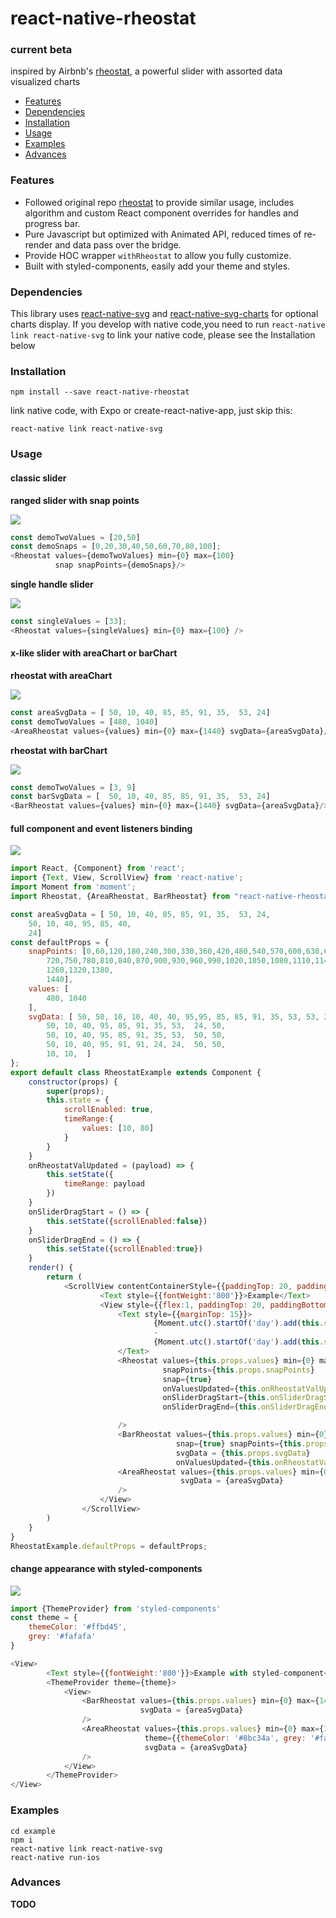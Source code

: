 # react-native-rheostat 
### current beta
inspired by Airbnb's [rheostat](https://github.com/airbnb/rheostat), a powerful slider with assorted data visualized charts

- [Features](#features)
- [Dependencies](#dependencies)
- [Installation](#installation)
- [Usage](#usage)
- [Examples](#examples)
- [Advances](#advances)

### Features
- Followed original repo [rheostat](https://github.com/airbnb/rheostat) to provide similar usage, 
includes algorithm and custom React component overrides for handles and progress bar.
- Pure Javascript but optimized with Animated API, reduced times of re-render and data pass over the bridge.
- Provide HOC wrapper `withRheostat` to allow you fully customize.
- Built with styled-components, easily add your theme and styles.
### Dependencies

This library uses [react-native-svg](https://github.com/react-native-community/react-native-svg) and [react-native-svg-charts](https://raw.githubusercontent.com/JesperLekland/react-native-svg-charts)
for optional charts display. If you develop with native code,you need to run `react-native link react-native-svg` 
to link your native code, please see the Installation below
### Installation
`npm install --save react-native-rheostat`

link native code, with Expo or create-react-native-app, just skip this:

`react-native link react-native-svg`

### Usage

#### classic slider
**ranged slider with snap points**

![](https://raw.githubusercontent.com/DrChai/react-native-rheostat/master/example/screenshots/twoHandles.gif)

```javascript
const demoTwoValues = [20,50]
const demoSnaps = [0,20,30,40,50,60,70,80,100];
<Rheostat values={demoTwoValues} min={0} max={100} 
          snap snapPoints={demoSnaps}/>

```
**single handle slider**

![](https://raw.githubusercontent.com/DrChai/react-native-rheostat/master/example/screenshots/singleHandle.gif)

```javascript
const singleValues = [33];
<Rheostat values={singleValues} min={0} max={100} />
```
#### x-like slider with areaChart or barChart
**rheostat with areaChart**

![](https://raw.githubusercontent.com/DrChai/react-native-rheostat/master/example/screenshots/areaChartTwoHandles.gif)
```javascript
const areaSvgData = [ 50, 10, 40, 85, 85, 91, 35,  53, 24]
const demoTwoValues = [480, 1040]
<AreaRheostat values={values} min={0} max={1440} svgData={areaSvgData}/>
```
**rheostat with barChart**

![](https://raw.githubusercontent.com/DrChai/react-native-rheostat/master/example/screenshots/barChartTwoHandles.gif)
```javascript
const demoTwoValues = [3, 9]
const barSvgData = [  50, 10, 40, 85, 85, 91, 35,  53, 24]
<BarRheostat values={values} min={0} max={1440} svgData={areaSvgData}/>
```
#### full component and event listeners binding

![](https://raw.githubusercontent.com/DrChai/react-native-rheostat/master/example/screenshots/fullExampleComp.gif)

```javascript
import React, {Component} from 'react';
import {Text, View, ScrollView} from 'react-native';
import Moment from 'moment';
import Rheostat, {AreaRheostat, BarRheostat} from "react-native-rheostat";

const areaSvgData = [ 50, 10, 40, 85, 85, 91, 35,  53, 24,
    50, 10, 40, 95, 85, 40,
    24]
const defaultProps = {
    snapPoints: [0,60,120,180,240,300,330,360,420,480,540,570,600,630,660,690,
        720,750,780,810,840,870,900,930,960,990,1020,1050,1080,1110,1140,1170,1200,
        1260,1320,1380,
        1440],
    values: [
        480, 1040
    ],
    svgData: [ 50, 50, 10, 10, 40, 40, 95,95, 85, 85, 91, 35, 53, 53, 24, 50,
        50, 10, 40, 95, 85, 91, 35, 53,  24, 50,
        50, 10, 40, 95, 85, 91, 35, 53,  50, 50,
        50, 10, 40, 95, 91, 91, 24, 24,  50, 50,
        10, 10,  ]
};
export default class RheostatExample extends Component {
    constructor(props) {
        super(props);
        this.state = {
            scrollEnabled: true,
            timeRange:{
                values: [10, 80]
            }
        }
    }
    onRheostatValUpdated = (payload) => {
        this.setState({
            timeRange: payload
        })
    }
    onSliderDragStart = () => {
        this.setState({scrollEnabled:false})
    }
    onSliderDragEnd = () => {
        this.setState({scrollEnabled:true})
    }
    render() {
        return (
            <ScrollView contentContainerStyle={{paddingTop: 20, paddingHorizontal:15}} scrollEnabled={this.state.scrollEnabled}>
                    <Text style={{fontWeight:'800'}}>Example</Text>
                    <View style={{flex:1, paddingTop: 20, paddingBottom: 80}}>
                        <Text style={{marginTop: 15}}>
                                {Moment.utc().startOf('day').add(this.state.timeRange.values[0], 'minutes').format('hh:mm A')}
                                -
                                {Moment.utc().startOf('day').add(this.state.timeRange.values[1], 'minutes').format('hh:mm A')}
                        </Text>
                        <Rheostat values={this.props.values} min={0} max={1440}
                                  snapPoints={this.props.snapPoints}
                                  snap={true}
                                  onValuesUpdated={this.onRheostatValUpdated}
                                  onSliderDragStart={this.onSliderDragStart}
                                  onSliderDragEnd={this.onSliderDragEnd}

                        />
                        <BarRheostat values={this.props.values} min={0} max={1440}
                                     snap={true} snapPoints={this.props.snapPoints}
                                     svgData = {this.props.svgData}
                                     onValuesUpdated={this.onRheostatValUpdated}/>
                        <AreaRheostat values={this.props.values} min={0} max={1440}
                                      svgData = {areaSvgData}
                        />
                    </View>
                </ScrollView>
        )
    }
}
RheostatExample.defaultProps = defaultProps;
```
#### change appearance with styled-components

![](https://raw.githubusercontent.com/DrChai/react-native-rheostat/master/example/screenshots/styledComp.gif)

```javascript
import {ThemeProvider} from 'styled-components'
const theme = {
    themeColor: '#ffbd45',
    grey: '#fafafa'
}

<View>
        <Text style={{fontWeight:'800'}}>Example with styled-component</Text>
        <ThemeProvider theme={theme}>
            <View>
                <BarRheostat values={this.props.values} min={0} max={1440}
                             svgData = {areaSvgData}
                />
                <AreaRheostat values={this.props.values} min={0} max={1440}
                              theme={{themeColor: '#8bc34a', grey: '#fafafa'}}
                              svgData = {areaSvgData}
                />
            </View>
        </ThemeProvider>
</View>
```
### Examples
```
cd example
npm i
react-native link react-native-svg  
react-native run-ios
```

### Advances

**TODO**